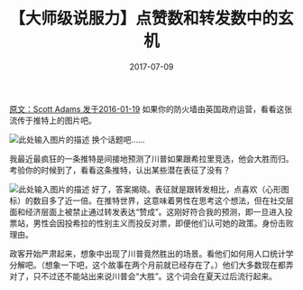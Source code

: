 ﻿---
layout: post
title: 【大师级说服力】点赞数和转发数中的玄机
date: 2017-07-09
---


 [原文：Scott Adams  发于2016-01-19][1]
如果你的防火墙由英国政府运营，看看这张流传于推特上的图片吧。

![此处输入图片的描述][2]
换个话题吧……

我最近最疯狂的一条推特是间接地预测了川普如果跟希拉里竞选，他会大胜而归。考验你的时候到了，看看这条推特，认出某些潜在表征了没有？

![此处输入图片的描述][3]
好了，答案揭晓。表征就是跟转发相比，点喜欢（心形图标）的数目多了近一倍。在推特世界，这意味着男性在思考这个想法，但在社交层面和经济层面上被禁止通过转发表达“赞成”。这刚好符合我的预测，即一旦进入投票站，男性会因投希拉的性别主义而投反对票，即便他们认可她的政策。身份击败理由。

政客开始严肃起来，想象中出现了川普竟然胜出的场景。看他们如何用人口统计学分解吧。（想象一下吧，这个故事在两个月前就已经存在了。）他们大多数现在都弄对了，只不过还不能站出来说川普会“大胜”。这个词会在夏天过后流行起来。


  [1]: http://blog.dilbert.com/post/137622580016/robots-read-news-about-british-politicians-and
  [2]: http://68.media.tumblr.com/f1c2d9bc3f385f788361fcd6d8366c5a/tumblr_inline_o17fq115iO1t63ajm_500.jpg
  [3]: http://68.media.tumblr.com/ded6477e0465a6fea0b1a8d5e8845a31/tumblr_inline_o17fswf7dk1t63ajm_500.png
